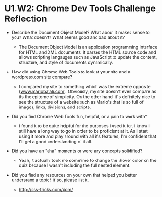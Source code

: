 # U1.W2: Chrome Dev Tools Challenge Reflection

* Describe the Document Object Model? What about it makes sense to you? What doesn't? What seems good and bad about it?
	- The Document Object Model is an application programming interface for HTML and XML documents. It parses the HTML source code and allows scripting langauges such as JavaScript to update the content, structure, and style of documents dynamically. 

* How did using Chrome Web Tools to look at your site and a wordpress.com site compare?
	- I compared my site to something which was the extreme opposite (www.mariobatali.com). Obviously, my site doesn't even compare as its the epitome of simplicity. On the other hand, it's definitely nice to see the structure of a website such as Mario's that is so full of images, links, divisions, and scripts.

* Did you find Chrome Web Tools fun, helpful, or a pain to work with?
	- I found it to be quite helpful for the purposes I used it for. I know I still have a long way to go in order to be proficient at it. As I start using it more  and play around with all it's features, I'm confident that I'll get a good understanding of it all.

* Did you have an "aha" moments or were any concepts solidified?
	- Yeah, it actually took me sometime to change the :hover color on the quiz because I wasn't including the full nested element.
* Did you find any resources on your own that helped you better understand a topic? If so, please list it.
	-	http://css-tricks.com/dom/